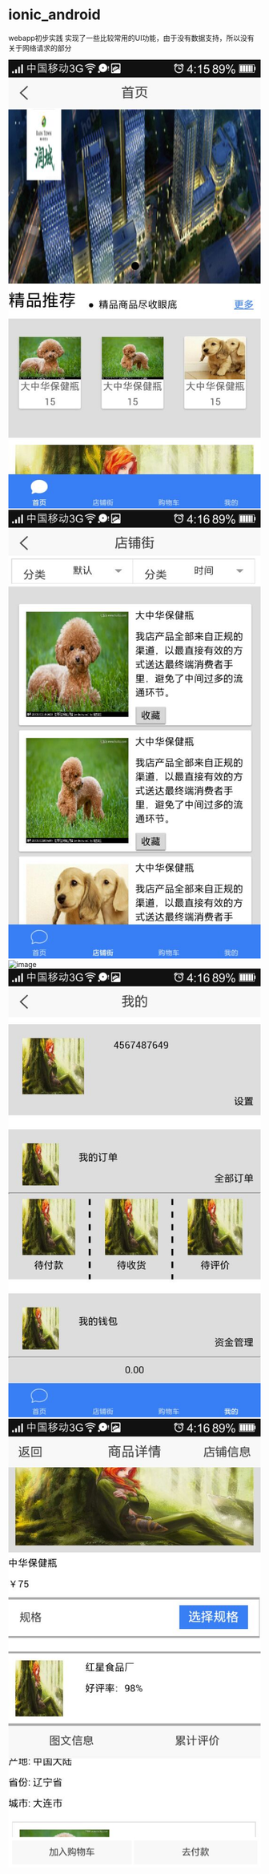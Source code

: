# ionic_android
webapp初步实践
实现了一些比较常用的UI功能，由于没有数据支持，所以没有关于网络请求的部分


 ![image](https://github.com/liu35fly/ionic_android/blob/master/screen_1.jpg)
   ![image](https://github.com/liu35fly/ionic_android/blob/master/screen_2.jpg)
    ![image](https://github.com/liu35fly/ionic_android/blob/master/screen_.jpg)
     ![image](https://github.com/liu35fly/ionic_android/blob/master/screen_4.jpg)
	    ![image](https://github.com/liu35fly/ionic_android/blob/master/screen_5.jpg)
